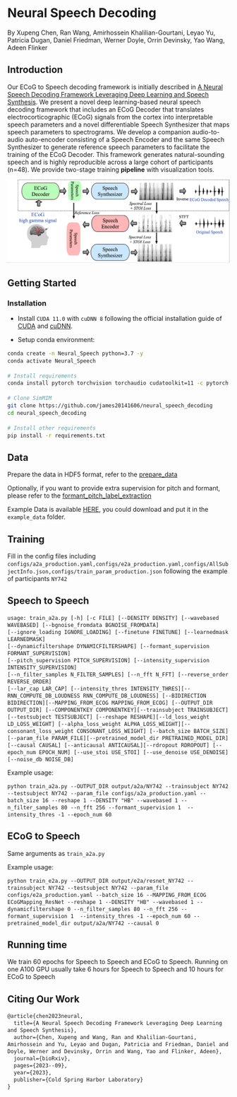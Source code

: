 # Neural Speech Decoding

By Xupeng Chen, Ran Wang, Amirhossein Khalilian-Gourtani, Leyao Yu, Patricia Dugan, Daniel Friedman, Werner Doyle, Orrin Devinsky, Yao Wang, Adeen Flinker

## Introduction
Our ECoG to Speech decoding framework is initially described in [A Neural Speech Decoding Framework Leveraging Deep Learning and Speech Synthesis](https://www.biorxiv.org/content/10.1101/2023.09.16.558028v1). We present a novel deep learning-based neural speech decoding framework that includes an ECoG Decoder that translates electrocorticographic (ECoG) signals from the cortex into interpretable speech parameters and a novel differentiable Speech Synthesizer that maps speech parameters to spectrograms. We develop a companion audio-to-audio auto-encoder consisting of a Speech Encoder and the same Speech Synthesizer to generate reference speech parameters to facilitate the training of the ECoG Decoder. This framework generates natural-sounding speech and is highly reproducible across a large cohort of participants (n=48). We provide two-stage training **pipeline** with visualization tools.

<div align="center">
    <img src="fig/fig1.png" />
</div>

## Getting Started

### Installation

- Install `CUDA 11.0` with `cuDNN 8` following the official installation guide of [CUDA](https://docs.nvidia.com/cuda/cuda-installation-guide-linux/index.html) and [cuDNN](https://developer.nvidia.com/rdp/cudnn-archive).

- Setup conda environment:
```bash
conda create -n Neural_Speech python=3.7 -y
conda activate Neural_Speech

# Install requirements
conda install pytorch torchvision torchaudio cudatoolkit=11 -c pytorch -y

# Clone SimMIM
git clone https://github.com/james20141606/neural_speech_decoding
cd neural_speech_decoding

# Install other requirements
pip install -r requirements.txt
```



## Data

Prepare the data in HDF5 format, refer to the [prepare_data](notebooks/prepare_data.ipynb)

Optionally, if you want to provide extra supervision for pitch and formant, please refer to the [formant_pitch_label_extraction](notebooks/formant_pitch_label_extraction.ipynb)

Example Data is available [HERE](example_data/README.md), you could download and put it in the `example_data` folder.

## Training
Fill in the config files including `configs/a2a_production.yaml,configs/e2a_production.yaml,configs/AllSubjectInfo.json,configs/train_param_production.json` following the example of participants `NY742`

## Speech to Speech 

```shell
usage: train_a2a.py [-h] [-c FILE] [--DENSITY DENSITY] [--wavebased WAVEBASED] [--bgnoise_fromdata BGNOISE_FROMDATA]
[--ignore_loading IGNORE_LOADING] [--finetune FINETUNE] [--learnedmask LEARNEDMASK]
[--dynamicfiltershape DYNAMICFILTERSHAPE] [--formant_supervision FORMANT_SUPERVISION]
[--pitch_supervision PITCH_SUPERVISION] [--intensity_supervision INTENSITY_SUPERVISION]
[--n_filter_samples N_FILTER_SAMPLES] [--n_fft N_FFT] [--reverse_order REVERSE_ORDER]
[--lar_cap LAR_CAP] [--intensity_thres INTENSITY_THRES][--RNN_COMPUTE_DB_LOUDNESS RNN_COMPUTE_DB_LOUDNESS] [--BIDIRECTION BIDIRECTION][--MAPPING_FROM_ECOG MAPPING_FROM_ECOG] [--OUTPUT_DIR OUTPUT_DIR] [--COMPONENTKEY COMPONENTKEY][--trainsubject TRAINSUBJECT] [--testsubject TESTSUBJECT] [--reshape RESHAPE][--ld_loss_weight LD_LOSS_WEIGHT] [--alpha_loss_weight ALPHA_LOSS_WEIGHT][--consonant_loss_weight CONSONANT_LOSS_WEIGHT] [--batch_size BATCH_SIZE] [--param_file PARAM_FILE][--pretrained_model_dir PRETRAINED_MODEL_DIR] [--causal CAUSAL] [--anticausal ANTICAUSAL][--rdropout RDROPOUT] [--epoch_num EPOCH_NUM] [--use_stoi USE_STOI] [--use_denoise USE_DENOISE][--noise_db NOISE_DB]
```

Example usage:

```shell
python train_a2a.py --OUTPUT_DIR output/a2a/NY742 --trainsubject NY742 --testsubject NY742 --param_file configs/a2a_production.yaml --batch_size 16 --reshape 1 --DENSITY "HB" --wavebased 1 --n_filter_samples 80 --n_fft 256 --formant_supervision 1  --intensity_thres -1 --epoch_num 60
```

## ECoG to Speech

Same arguments as `train_a2a.py`

Example usage:

```
python train_e2a.py --OUTPUT_DIR output/e2a/resnet_NY742 --trainsubject NY742 --testsubject NY742 --param_file configs/e2a_production.yaml --batch_size 16 --MAPPING_FROM_ECOG ECoGMapping_ResNet --reshape 1 --DENSITY "HB" --wavebased 1 --dynamicfiltershape 0 --n_filter_samples 80 --n_fft 256 --formant_supervision 1  --intensity_thres -1 --epoch_num 60 --pretrained_model_dir output/a2a/NY742 --causal 0
```


## Running time
We train 60 epochs for Speech to Speech and ECoG to Speech. Running on one A100 GPU usually take 6 hours for Speech to Speech and 10 hours for ECoG to Speech

## Citing Our Work
```dotnetcli
@article{chen2023neural,
  title={A Neural Speech Decoding Framework Leveraging Deep Learning and Speech Synthesis},
  author={Chen, Xupeng and Wang, Ran and Khalilian-Gourtani, Amirhossein and Yu, Leyao and Dugan, Patricia and Friedman, Daniel and Doyle, Werner and Devinsky, Orrin and Wang, Yao and Flinker, Adeen},
  journal={bioRxiv},
  pages={2023--09},
  year={2023},
  publisher={Cold Spring Harbor Laboratory}
}
```